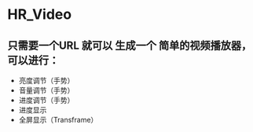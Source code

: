 # HR_Video

## 只需要一个URL 就可以 生成一个 简单的视频播放器，可以进行：
- 亮度调节（手势）
- 音量调节（手势）
- 进度调节（手势）
- 进度显示
- 全屏显示（Transframe）
